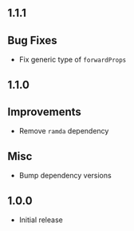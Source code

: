 ## 1.1.1

## Bug Fixes

- Fix generic type of `forwardProps`

## 1.1.0

## Improvements

- Remove `ramda` dependency

## Misc

- Bump dependency versions

## 1.0.0

- Initial release
